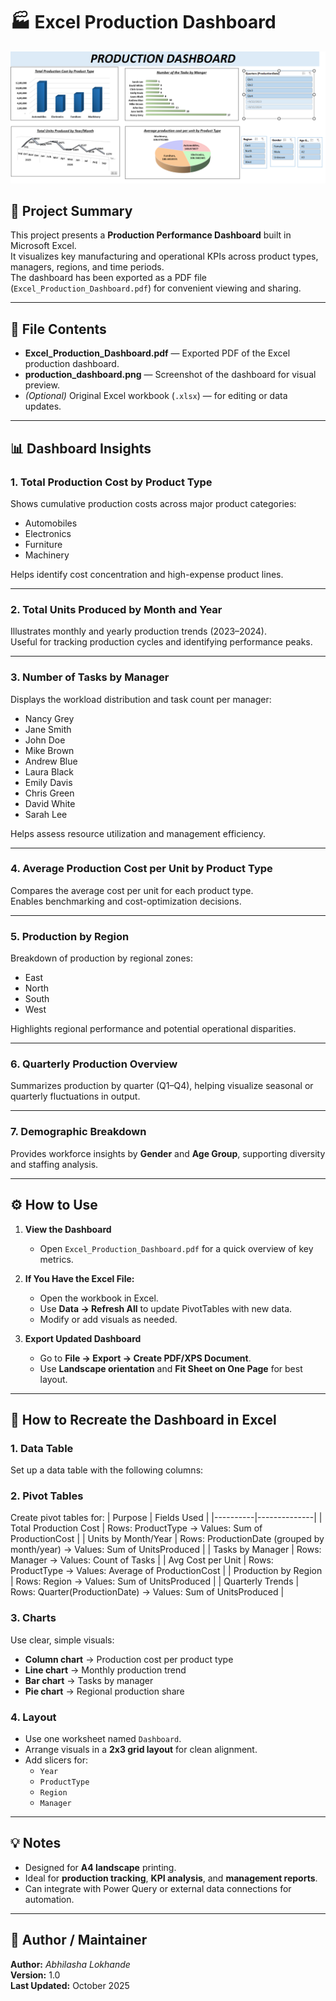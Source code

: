 # 🏭 Excel Production Dashboard

![Production Dashboard Screenshot](Excel%20Production%20Dashboard.png)

## 🧾 Project Summary
This project presents a **Production Performance Dashboard** built in Microsoft Excel.  
It visualizes key manufacturing and operational KPIs across product types, managers, regions, and time periods.  
The dashboard has been exported as a PDF file (`Excel_Production_Dashboard.pdf`) for convenient viewing and sharing.

---

## 📁 File Contents
- **Excel_Production_Dashboard.pdf** — Exported PDF of the Excel production dashboard.  
- **production_dashboard.png** — Screenshot of the dashboard for visual preview.  
- *(Optional)* Original Excel workbook (`.xlsx`) — for editing or data updates.

---

## 📊 Dashboard Insights

### 1. **Total Production Cost by Product Type**
Shows cumulative production costs across major product categories:
- Automobiles  
- Electronics  
- Furniture  
- Machinery  

Helps identify cost concentration and high-expense product lines.

---

### 2. **Total Units Produced by Month and Year**
Illustrates monthly and yearly production trends (2023–2024).  
Useful for tracking production cycles and identifying performance peaks.

---

### 3. **Number of Tasks by Manager**
Displays the workload distribution and task count per manager:
- Nancy Grey  
- Jane Smith  
- John Doe  
- Mike Brown  
- Andrew Blue  
- Laura Black  
- Emily Davis  
- Chris Green  
- David White  
- Sarah Lee  

Helps assess resource utilization and management efficiency.

---

### 4. **Average Production Cost per Unit by Product Type**
Compares the average cost per unit for each product type.  
Enables benchmarking and cost-optimization decisions.

---

### 5. **Production by Region**
Breakdown of production by regional zones:
- East  
- North  
- South  
- West  

Highlights regional performance and potential operational disparities.

---

### 6. **Quarterly Production Overview**
Summarizes production by quarter (Q1–Q4), helping visualize seasonal or quarterly fluctuations in output.

---

### 7. **Demographic Breakdown**
Provides workforce insights by **Gender** and **Age Group**, supporting diversity and staffing analysis.

---

## ⚙️ How to Use

1. **View the Dashboard**
   - Open `Excel_Production_Dashboard.pdf` for a quick overview of key metrics.  

2. **If You Have the Excel File:**
   - Open the workbook in Excel.  
   - Use **Data → Refresh All** to update PivotTables with new data.  
   - Modify or add visuals as needed.  

3. **Export Updated Dashboard**
   - Go to **File → Export → Create PDF/XPS Document**.  
   - Use **Landscape orientation** and **Fit Sheet on One Page** for best layout.  

---

## 🧮 How to Recreate the Dashboard in Excel

### 1. **Data Table**
Set up a data table with the following columns:


### 2. **Pivot Tables**
Create pivot tables for:
| Purpose | Fields Used |
|----------|--------------|
| Total Production Cost | Rows: ProductType → Values: Sum of ProductionCost |
| Units by Month/Year | Rows: ProductionDate (grouped by month/year) → Values: Sum of UnitsProduced |
| Tasks by Manager | Rows: Manager → Values: Count of Tasks |
| Avg Cost per Unit | Rows: ProductType → Values: Average of ProductionCost |
| Production by Region | Rows: Region → Values: Sum of UnitsProduced |
| Quarterly Trends | Rows: Quarter(ProductionDate) → Values: Sum of UnitsProduced |

### 3. **Charts**
Use clear, simple visuals:
- **Column chart** → Production cost per product type  
- **Line chart** → Monthly production trend  
- **Bar chart** → Tasks by manager  
- **Pie chart** → Regional production share  

### 4. **Layout**
- Use one worksheet named `Dashboard`.  
- Arrange visuals in a **2x3 grid layout** for clean alignment.  
- Add slicers for:  
  - `Year`  
  - `ProductType`  
  - `Region`  
  - `Manager`

---

## 💡 Notes
- Designed for **A4 landscape** printing.  
- Ideal for **production tracking**, **KPI analysis**, and **management reports**.  
- Can integrate with Power Query or external data connections for automation.  

---

## 🧠 Author / Maintainer
**Author:** *Abhilasha Lokhande*  
**Version:** 1.0  
**Last Updated:** October 2025  


